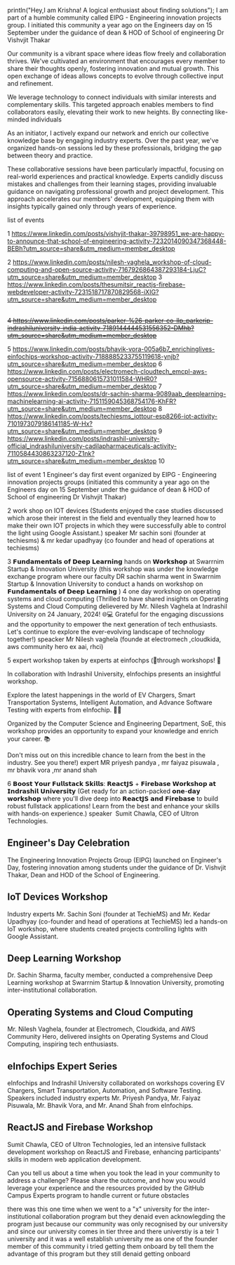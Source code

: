 
println("Hey,I am Krishna! A logical enthusiast about finding solutions");
I am part of a humble community called EIPG - Engineering innovation projects group. I initiated this community a year ago on the Engineers day on 15 September under the guidance of dean & HOD of School of engineering Dr Vishvjit Thakar

Our community is a vibrant space where ideas flow freely and collaboration thrives. We've cultivated an environment that encourages every member to share their thoughts openly, fostering innovation and mutual growth. This open exchange of ideas allows concepts to evolve through collective input and refinement.

We leverage technology to connect individuals with similar interests and complementary skills. This targeted approach enables members to find collaborators easily, elevating their work to new heights. By connecting like-minded individuals

As an initiator, I actively expand our network and enrich our collective knowledge base by engaging industry experts. Over the past year, we've organized hands-on sessions led by these professionals, bridging the gap between theory and practice.

These collaborative sessions have been particularly impactful, focusing on real-world experiences and practical knowledge. Experts candidly discuss mistakes and challenges from their learning stages, providing invaluable guidance on navigating professional growth and project development. This approach accelerates our members' development, equipping them with insights typically gained only through years of experience.








list  of  events 



1 https://www.linkedin.com/posts/vishvjit-thakar-39798951_we-are-happy-to-announce-that-school-of-engineering-activity-7232014090347368448-BEBh?utm_source=share&utm_medium=member_desktop

2 https://www.linkedin.com/posts/nilesh-vaghela_workshop-of-cloud-computing-and-open-source-activity-7167926864387293184-LjuC?utm_source=share&utm_medium=member_desktop
3 https://www.linkedin.com/posts/thesumitsir_reactjs-firebase-webdeveloper-activity-7231518717870829568-iXIG?utm_source=share&utm_medium=member_desktop



\
~~4 https://www.linkedin.com/posts/parker-%26-parker-co-llp_parkerip-indrashiluniversity-india-activity-7189144444531556352-DMhb?utm_source=share&utm_medium=member_desktop~~



5 https://www.linkedin.com/posts/bhavik-vora-005a6b7_enrichinglives-einfochips-workshop-activity-7188885233755119618-ynjb?utm_source=share&utm_medium=member_desktop
6 https://www.linkedin.com/posts/electromech-cloudtech_emcpl-aws-opensource-activity-7156880615731011584-WHR0?utm_source=share&utm_medium=member_desktop
7 https://www.linkedin.com/posts/dr-sachin-sharma-9089aab_deeplearning-machinelearning-ai-activity-7151159045368754176-KhFR?utm_source=share&utm_medium=member_desktop
8 https://www.linkedin.com/posts/techiesms_iottour-esp8266-iot-activity-7101973079186141185-W-Hx?utm_source=share&utm_medium=member_desktop
9 https://www.linkedin.com/posts/indrashil-university-official_indrashiluniversity-cadilapharmaceuticals-activity-7110584430863237120-Z1nk?utm_source=share&utm_medium=member_desktop
10 




list of event
1  Engineer's day first event organized by EIPG - Engineering innovation projects groups (initiated this community a year ago on the Engineers day on 15 September under the guidance of dean & HOD of School of engineering Dr Vishvjit Thakar)

2 work shop on IOT devices (Students enjoyed the case studies discussed which arose their interest in the field and eventually they learned how to make their own IOT projects in which they were successfully able to control the light using Google Assistant.) speaker Mr sachin soni (founder at techiesms) & mr kedar upadhyay (co founder and head of operations at techiesms)

3 𝗙𝘂𝗻𝗱𝗮𝗺𝗲𝗻𝘁𝗮𝗹𝘀 𝗼𝗳 𝗗𝗲𝗲𝗽 𝗟𝗲𝗮𝗿𝗻𝗶𝗻𝗴 hands on  𝗪𝗼𝗿𝗸𝘀𝗵𝗼𝗽 at Swarrnim Startup & Innovation University (this workshop was under the knowledge exchange program where our faculty DR sachin sharma went in Swarrnim Startup & Innovation University to conduct a hands on workshop on  𝗙𝘂𝗻𝗱𝗮𝗺𝗲𝗻𝘁𝗮𝗹𝘀 𝗼𝗳 𝗗𝗲𝗲𝗽 𝗟𝗲𝗮𝗿𝗻𝗶𝗻𝗴  )
4 one day workshop on operating systems and cloud computing (Thrilled to have shared insights on Operating Systems and Cloud Computing delievered by Mr. Nilesh Vaghela at Indrashil University  on 24 January, 2024! 🌐💻 Grateful for the engaging discussions and the opportunity to empower the next generation of tech enthusiasts. Let's continue to explore the ever-evolving landscape of technology together!) speacker Mr Nilesh  vaghela (founde at electromech ,cloudkida, aws community hero ex aai, rhci)


5 expert workshop taken by experts at einfochps (🌟through workshops! 🌟  
  
In collaboration with Indrashil University, eInfochips presents an insightful workshop.  
  
Explore the latest happenings in the world of EV Chargers, Smart Transportation Systems, Intelligent Automation, and Advance Software Testing with experts from eInfochip. 🚗💡  
  
Organized by the Computer Science and Engineering Department, SoE, this workshop provides an opportunity to expand your knowledge and enrich your career. 📚  
  
Don't miss out on this incredible chance to learn from the best in the industry. See you there!) expert MR priyesh pandya , mr faiyaz pisuwala , mr bhavik vora ,mr anand shah


6 𝗕𝗼𝗼𝘀𝘁 𝗬𝗼𝘂𝗿 𝗙𝘂𝗹𝗹𝘀𝘁𝗮𝗰𝗸 𝗦𝗸𝗶𝗹𝗹𝘀: 𝗥𝗲𝗮𝗰𝘁𝗝𝗦 + 𝗙𝗶𝗿𝗲𝗯𝗮𝘀𝗲 𝗪𝗼𝗿𝗸𝘀𝗵𝗼𝗽 𝗮𝘁 𝗜𝗻𝗱𝗿𝗮𝘀𝗵𝗶𝗹 𝗨𝗻𝗶𝘃𝗲𝗿𝘀𝗶𝘁𝘆 (Get ready for an action-packed 𝗼𝗻𝗲-𝗱𝗮𝘆 𝘄𝗼𝗿𝗸𝘀𝗵𝗼𝗽 where you'll dive deep into 𝗥𝗲𝗮𝗰𝘁𝗝𝗦 𝗮𝗻𝗱 𝗙𝗶𝗿𝗲𝗯𝗮𝘀𝗲 to build robust fullstack applications! Learn from the best and enhance your skills with hands-on experience.) speaker   Sumit Chawla, CEO of Ultron Technologies.




## Engineer's Day Celebration

The Engineering Innovation Projects Group (EIPG) launched on Engineer's Day, fostering innovation among students under the guidance of Dr. Vishvjit Thakar, Dean and HOD of the School of Engineering.

## IoT Devices Workshop

Industry experts Mr. Sachin Soni (founder at TechieMS) and Mr. Kedar Upadhyay (co-founder and head of operations at TechieMS) led a hands-on IoT workshop, where students created projects controlling lights with Google Assistant.

## Deep Learning Workshop

Dr. Sachin Sharma, faculty member, conducted a comprehensive Deep Learning workshop at Swarrnim Startup & Innovation University, promoting inter-institutional collaboration.

## Operating Systems and Cloud Computing

Mr. Nilesh Vaghela, founder at Electromech, Cloudkida, and AWS Community Hero, delivered insights on Operating Systems and Cloud Computing, inspiring tech enthusiasts.

## eInfochips Expert Series

eInfochips and Indrashil University collaborated on workshops covering EV Chargers, Smart Transportation, Automation, and Software Testing. Speakers included industry experts Mr. Priyesh Pandya, Mr. Faiyaz Pisuwala, Mr. Bhavik Vora, and Mr. Anand Shah from eInfochips.

## ReactJS and Firebase Workshop

Sumit Chawla, CEO of Ultron Technologies, led an intensive fullstack development workshop on ReactJS and Firebase, enhancing participants' skills in modern web application development.








Can you tell us about a time when you took the lead in your community to address a challenge? Please share the outcome, and how you would leverage your experience and the resources provided by the GitHub Campus Experts program to handle current or future obstacles


there was this one time when we went to a "x" university for the inter-institutional collaboration program but they denaid even acknowlegding the program just because our community was only recognised by our university and since our university comes in tier three and there universtiy is a teir 1 university and it was a well establish university me as one of the founder member of this community i tried getting them onboard by tell them the advantage of this program but they still denaid getting onboard 